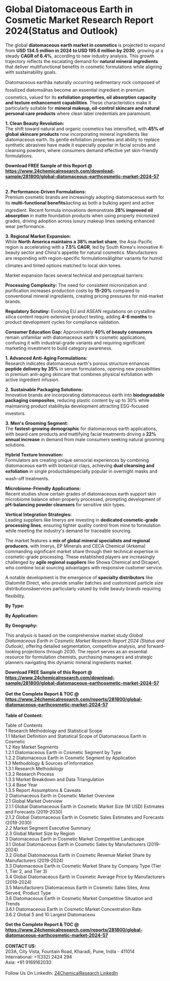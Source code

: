 <h1>Global Diatomaceous Earth in Cosmetic Market Research Report 2024(Status and Outlook)</h1><p>The global <strong>diatomaceous earth market in cosmetics</strong> is projected to expand from <strong>USD 134.5 million in 2024 to USD 195.6 million by 2030</strong>, growing at a steady <strong>CAGR of 6.4%</strong>, according to new industry analysis. This growth trajectory reflects the escalating demand for <strong>natural mineral ingredients</strong> that deliver multifunctional benefits in cosmetic formulations while aligning with sustainability goals.</p><p>Diatomaceous earthâa naturally occurring sedimentary rock composed of fossilized diatomsâhas become an essential ingredient in premium cosmetics, valued for its <strong>exfoliation properties, oil absorption capacity and texture enhancement capabilities</strong>. These characteristics make it particularly suitable for <strong>mineral makeup, oil-control skincare and natural personal care products</strong> where clean label credentials are paramount.</p><p><strong>1. Clean Beauty Revolution:</strong><br>
The shift toward natural and organic cosmetics has intensified, with <strong>45% of global skincare products</strong> now incorporating mineral ingredients like diatomaceous earth. Its gentle exfoliation properties and ability to replace synthetic abrasives have made it especially popular in facial scrubs and cleansing powders, where consumers demand effective yet skin-friendly formulations.</p><div><b>Download FREE Sample of this Report @ 
            <a href="https://www.24chemicalresearch.com/download-sample/281800/global-diatomaceous-earthcosmetic-market-2024-57">
            https://www.24chemicalresearch.com/download-sample/281800/global-diatomaceous-earthcosmetic-market-2024-57</a></b></div><br><p><strong>2. Performance-Driven Formulations:</strong><br>
Premium cosmetic brands are increasingly adopting diatomaceous earth for its <strong>multi-functional benefits</strong>âacting as both a bulking agent and active ingredient. Recent formula innovations demonstrate <strong>28% improved oil absorption</strong> in matte foundation products when using properly micronized grades, driving adoption across luxury makeup lines seeking enhanced wear performance.</p><p><strong>3. Regional Market Expansion:</strong><br>
While <strong>North America maintains a 38% market share</strong>, the Asia-Pacific region is accelerating with a <strong>7.5% CAGR</strong>, led by South Korea's innovative K-beauty sector and China's appetite for natural cosmetics. Manufacturers are responding with region-specific formulationsâlighter variants for humid climates and tinted options matched to local skin tones.</p><p>Market expansion faces several technical and perceptual barriers:</p><p><strong>Processing Complexity:</strong> The need for consistent micronization and purification increases production costs by <strong>15-20%</strong> compared to conventional mineral ingredients, creating pricing pressures for mid-market brands.</p><p><strong>Regulatory Scrutiny:</strong> Evolving EU and ASEAN regulations on crystalline silica content require extensive product testing, adding <strong>4-6 months</strong> to product development cycles for compliance validation.</p><p><strong>Consumer Education Gap:</strong> Approximately <strong>40% of beauty consumers</strong> remain unfamiliar with diatomaceous earth's cosmetic applications, confusing it with industrial-grade variants and requiring significant marketing investment to build category awareness.</p><p><strong>1. Advanced Anti-Aging Formulations:</strong><br>
Research indicates diatomaceous earth's porous structure enhances <strong>peptide delivery by 35%</strong> in serum formulations, opening new possibilities in premium anti-aging skincare that combines physical exfoliation with active ingredient infusion.</p><p><strong>2. Sustainable Packaging Solutions:</strong><br>
Innovative brands are incorporating diatomaceous earth into <strong>biodegradable packaging composites</strong>, reducing plastic content by up to 30% while maintaining product stabilityâa development attracting ESG-focused investors.</p><p><strong>3. Men's Grooming Segment:</strong><br>
The <strong>fastest-growing demographic</strong> for diatomaceous earth applications, with beard care products and mattifying facial treatments driving a <strong>22% annual increase</strong> in demand from male consumers seeking natural grooming solutions.</p><p><strong>Hybrid Texture Innovation:</strong><br>
	Formulators are creating unique sensorial experiences by combining diatomaceous earth with botanical clays, achieving <strong>dual cleansing and exfoliation</strong> in single productsâespecially popular in overnight masks and wash-off treatments.</p><p><strong>Microbiome-Friendly Applications:</strong><br>
	Recent studies show certain grades of diatomaceous earth support skin microbiome balance when properly processed, prompting development of <strong>pH-balancing powder cleansers</strong> for sensitive skin types.</p><p><strong>Vertical Integration Strategies:</strong><br>
	Leading suppliers like Imerys are investing in <strong>dedicated cosmetic-grade processing lines</strong>, ensuring tighter quality control from mine to formulation while meeting the industry's demand for traceable sourcing.</p><p>The market features a <strong>mix of global mineral specialists and regional producers</strong>, with Imerys, EP Minerals and CECA Chemical (Arkema) commanding significant market share through their technical expertise in cosmetic-grade processing. These established players are increasingly challenged by <strong>agile regional suppliers</strong> like Showa Chemical and Dicaperl, who combine local sourcing advantages with responsive customer service.</p><p>A notable development is the emergence of <strong>specialty distributors</strong> like Diatomite Direct, who provide smaller batches and customized particle size distributionsâservices particularly valued by indie beauty brands requiring flexibility.</p><p><strong>By Type:</strong></p><p><strong>By Application:</strong></p><p><strong>By Geography:</strong></p><p>This analysis is based on the comprehensive market study <em>Global Diatomaceous Earth in Cosmetic Market Research Report 2024 (Status and Outlook)</em>, offering detailed segmentation, competitive analysis, and forward-looking projections through 2030. The report serves as an essential resource for formulation chemists, purchasing managers and strategic planners navigating this dynamic mineral ingredients market.</p><div><b>Download FREE Sample of this Report @ 
            <a href="https://www.24chemicalresearch.com/download-sample/281800/global-diatomaceous-earthcosmetic-market-2024-57">
            https://www.24chemicalresearch.com/download-sample/281800/global-diatomaceous-earthcosmetic-market-2024-57</a></b></div><br><div><b>Get the Complete Report & TOC @ 
            <a href="https://www.24chemicalresearch.com/reports/281800/global-diatomaceous-earthcosmetic-market-2024-57">
            https://www.24chemicalresearch.com/reports/281800/global-diatomaceous-earthcosmetic-market-2024-57</a></b></div><br>
            <b>Table of Content:</b><p>Table of Contents<br />
 1 Research Methodology and Statistical Scope<br />
 1.1 Market Definition and Statistical Scope of Diatomaceous Earth in Cosmetic<br />
 1.2 Key Market Segments<br />
 1.2.1 Diatomaceous Earth in Cosmetic Segment by Type<br />
 1.2.2 Diatomaceous Earth in Cosmetic Segment by Application<br />
 1.3 Methodology & Sources of Information<br />
 1.3.1 Research Methodology<br />
 1.3.2 Research Process<br />
 1.3.3 Market Breakdown and Data Triangulation<br />
 1.3.4 Base Year<br />
 1.3.5 Report Assumptions & Caveats<br />
 2 Diatomaceous Earth in Cosmetic Market Overview<br />
 2.1 Global Market Overview<br />
 2.1.1 Global Diatomaceous Earth in Cosmetic Market Size (M USD) Estimates and Forecasts (2019-2030)<br />
 2.1.2 Global Diatomaceous Earth in Cosmetic Sales Estimates and Forecasts (2019-2030)<br />
 2.2 Market Segment Executive Summary<br />
 2.3 Global Market Size by Region<br />
 3 Diatomaceous Earth in Cosmetic Market Competitive Landscape<br />
 3.1 Global Diatomaceous Earth in Cosmetic Sales by Manufacturers (2019-2024)<br />
 3.2 Global Diatomaceous Earth in Cosmetic Revenue Market Share by Manufacturers (2019-2024)<br />
 3.3 Diatomaceous Earth in Cosmetic Market Share by Company Type (Tier 1, Tier 2, and Tier 3)<br />
 3.4 Global Diatomaceous Earth in Cosmetic Average Price by Manufacturers (2019-2024)<br />
 3.5 Manufacturers Diatomaceous Earth in Cosmetic Sales Sites, Area Served, Product Type<br />
 3.6 Diatomaceous Earth in Cosmetic Market Competitive Situation and Trends<br />
 3.6.1 Diatomaceous Earth in Cosmetic Market Concentration Rate<br />
 3.6.2 Global 5 and 10 Largest Diatomaceou</p><div><b>Get the Complete Report & TOC @ 
            <a href="https://www.24chemicalresearch.com/reports/281800/global-diatomaceous-earthcosmetic-market-2024-57">
            https://www.24chemicalresearch.com/reports/281800/global-diatomaceous-earthcosmetic-market-2024-57</a></b></div><br><b>CONTACT US:</b><br>
            203A, City Vista, Fountain Road, Kharadi, Pune, India - 411014<br>
            International: +1(332) 2424 294<br>
            Asia: +91 9169162030 <br><br>
            Follow Us On LinkedIn: <a href="https://www.linkedin.com/company/24chemicalresearch/">24ChemicalResearch LinkedIn</a>